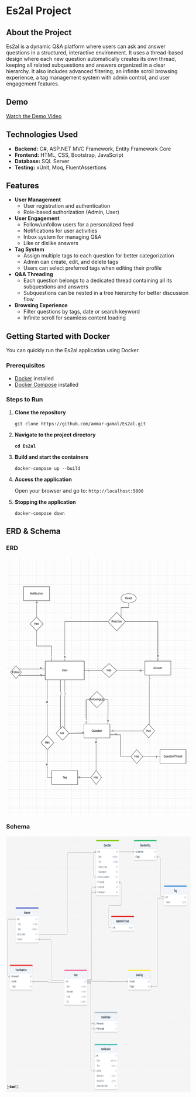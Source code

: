 <h1>Es2al Project</h1>

<h2>About the Project</h2>
<p>
    Es2al is a dynamic Q&A platform where users can ask and answer questions in a structured, interactive environment.
    It uses a thread-based design where each new question automatically creates its own thread, keeping all related subquestions and answers organized in a clear hierarchy.
    It also includes advanced filtering, an infinite scroll browsing experience, a tag management system with admin control, and user engagement features.
</p>
<h2>Demo</h2>
<p>
    <a href="https://drive.google.com/file/d/1YGr87Nc2NFVPCv3-Rrl8ylNr0C4q2xMR/view?usp=sharing" target="_blank">Watch the Demo Video</a>
</p>
<h2>Technologies Used</h2>
<ul>
    <li><b>Backend:</b> C#, ASP.NET MVC Framework, Entity Framework Core</li>
    <li><b>Frontend:</b> HTML, CSS, Bootstrap, JavaScript</li>
    <li><b>Database:</b> SQL Server</li>
    <li><b>Testing:</b> xUnit, Moq, FluentAssertions</li>
</ul>

<h2>Features</h2>
<ul>
    <li><b>User Management</b>
        <ul>
            <li>User registration and authentication</li>
            <li>Role-based authorization (Admin, User)</li>
        </ul>
    </li>
    <li><b>User Engagement</b>
        <ul>
            <li>Follow/unfollow users for a personalized feed</li>
            <li>Notifications for user activities</li>
            <li>Inbox system for managing Q&A</li>
            <li>Like or dislike answers</li>
        </ul>
    </li>
    <li><b>Tag System</b>
        <ul>
            <li>Assign multiple tags to each question for better categorization</li>
            <li>Admin can create, edit, and delete tags</li>
            <li>Users can select preferred tags when editing their profile</li>
        </ul>
    </li>
    <li><b>Q&A Threading</b>
        <ul>
            <li>Each question belongs to a dedicated thread containing all its subquestions and answers</li>
            <li>Subquestions can be nested in a tree hierarchy for better discussion flow</li>
        </ul>
    </li>
    <li><b>Browsing Experience</b>
        <ul>
            <li>Filter questions by tags, date or search keyword </li>
            <li>Infinite scroll for seamless content loading</li>
        </ul>
    </li>
</ul>


<h2>Getting Started with Docker</h2>
<p>You can quickly run the Es2al application using Docker.</p>

<h3>Prerequisites</h3>
<ul>
    <li><a href="https://docs.docker.com/get-docker/" target="_blank">Docker</a> installed</li>
    <li><a href="https://docs.docker.com/compose/install/" target="_blank">Docker Compose</a> installed</li>
</ul>

<h3>Steps to Run</h3>
<ol>
    <li><b>Clone the repository</b>
        <pre><code>git clone https://github.com/ammar-gamal/Es2al.git</code></pre>
    </li>
      <li><b>Navigate to the project directory
          <pre><code>cd Es2al</code></pre>
      </b></li>
    <li><b>Build and start the containers</b>
        <pre><code>docker-compose up --build</code></pre>
    </li>
    <li><b>Access the application</b>
        <p>Open your browser and go to: <code>http://localhost:5000</code></p>
    </li>
    <li><b>Stopping the application</b>
        <pre><code>docker-compose down</code></pre>
    </li>
</ol>

<h2>ERD & Schema</h2>
<div style="align:center;">
    <h3>ERD</h3>
    <img src="/ERD.png" alt="ERD" style="width: 700px; height: 700px;">
    <h3>Schema</h3>
    <img src="/Schema.png" alt="Schema" style="width: 700px; height: 700px;">
</div>

